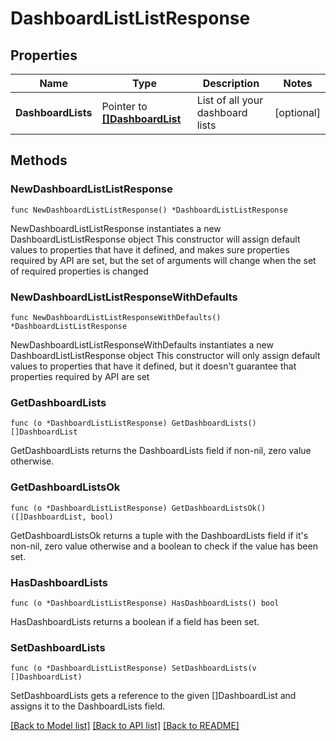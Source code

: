 # DashboardListListResponse

## Properties

Name | Type | Description | Notes
------------ | ------------- | ------------- | -------------
**DashboardLists** | Pointer to [**[]DashboardList**](DashboardList.md) | List of all your dashboard lists | [optional] 

## Methods

### NewDashboardListListResponse

`func NewDashboardListListResponse() *DashboardListListResponse`

NewDashboardListListResponse instantiates a new DashboardListListResponse object
This constructor will assign default values to properties that have it defined,
and makes sure properties required by API are set, but the set of arguments
will change when the set of required properties is changed

### NewDashboardListListResponseWithDefaults

`func NewDashboardListListResponseWithDefaults() *DashboardListListResponse`

NewDashboardListListResponseWithDefaults instantiates a new DashboardListListResponse object
This constructor will only assign default values to properties that have it defined,
but it doesn't guarantee that properties required by API are set

### GetDashboardLists

`func (o *DashboardListListResponse) GetDashboardLists() []DashboardList`

GetDashboardLists returns the DashboardLists field if non-nil, zero value otherwise.

### GetDashboardListsOk

`func (o *DashboardListListResponse) GetDashboardListsOk() ([]DashboardList, bool)`

GetDashboardListsOk returns a tuple with the DashboardLists field if it's non-nil, zero value otherwise
and a boolean to check if the value has been set.

### HasDashboardLists

`func (o *DashboardListListResponse) HasDashboardLists() bool`

HasDashboardLists returns a boolean if a field has been set.

### SetDashboardLists

`func (o *DashboardListListResponse) SetDashboardLists(v []DashboardList)`

SetDashboardLists gets a reference to the given []DashboardList and assigns it to the DashboardLists field.


[[Back to Model list]](../README.md#documentation-for-models) [[Back to API list]](../README.md#documentation-for-api-endpoints) [[Back to README]](../README.md)


